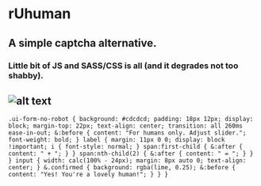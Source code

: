 # rUhuman
## A simple captcha alternative. 
### Little bit of JS and SASS/CSS is all (and it degrades not too shabby).

![alt text](https://github.com/jessekorzan/rUhuman/blob/master/assets/img/pMm2ycJPxl.gif "diagram")
---
`.ui-form-no-robot {
    background: #cdcdcd;
    padding: 18px 12px;
    display: block;
    margin-top: 22px;
    text-align: center;
    transition: all 260ms ease-in-out;
    &:before {
        content: "For humans only. Adjust slider.";
        font-weight: bold;
    }
    label {
        margin: 11px 0 0;
        display: block !important;
        i {
            font-style: normal;
        }
        span:first-child {
            &:after {
                content: " + ";
            }
        }
        span:nth-child(2) {
            &:after {
                content: " = ";
            }
        }
    }
    input {
        width: calc(100% - 24px);
        margin: 8px auto 0;
        text-align: center;
    }
    &.confirmed {
        background: rgba(lime, 0.25);
        &:before {
            content: "Yes! You're a lovely human!";
        }
    }
}`
